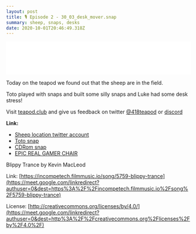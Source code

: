 ```yaml
---
layout: post
title: 🎙️ Episode 2 - 30_03_desk_mover.snap
summary: sheep, snaps, desks
date: 2020-10-01T20:46:49.318Z
---
```

<iframe style="border: none" src="//html5-player.libsyn.com/embed/episode/id/16238987/height/90/theme/custom/thumbnail/yes/direction/backward/render-playlist/no/custom-color/87A93A/" height="90" width="100%" scrolling="no"  allowfullscreen webkitallowfullscreen mozallowfullscreen oallowfullscreen msallowfullscreen></iframe>

Today on the teapod we found out that the sheep are in the field.

Toto played with snaps and built some silly snaps and Luke had some desk stress!

Visit [teapod.club](https://teapod.club) and give us feedback on twitter [@418teapod](https://twitter.com/418teapod) or [discord](https://discord.gg/WJtHWWz)

**Link:**

* [Sheep location twitter account](https://twitter.com/BHSheep)
* [Toto snap](https://snapcraft.io/toto>)
* [CDRom snap](https://snapcraft.io/cdrom)
* [EPIC REAL GAMER CHAIR](https://www.amazon.co.uk/Hbada-Footrest-Ergonomic-Computer-Adjustment/dp/B07WSSSKM6)

Blippy Trance by Kevin MacLeod 

Link: [https://incompetech.filmmusic.io/song/5759-blippy-trance](https://meet.google.com/linkredirect?authuser=0&dest=https%3A%2F%2Fincompetech.filmmusic.io%2Fsong%2F5759-blippy-trance)

License: [http://creativecommons.org/licenses/by/4.0/](https://meet.google.com/linkredirect?authuser=0&dest=http%3A%2F%2Fcreativecommons.org%2Flicenses%2Fby%2F4.0%2F)